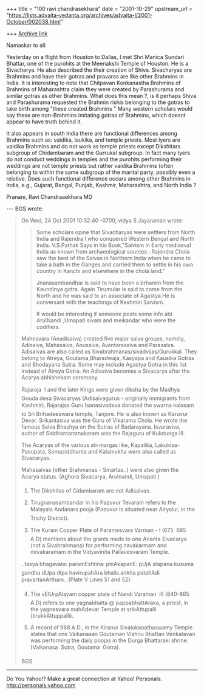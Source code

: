+++
title = "100 ravi chandrasekhara"
date = "2001-10-29"
upstream_url = "https://lists.advaita-vedanta.org/archives/advaita-l/2001-October/002038.html"

+++
[Archive link](https://lists.advaita-vedanta.org/archives/advaita-l/2001-October/002038.html)

Namaskar to all:

Yesterday on a flight from Houston to Dallas, I met
Shri Manica Sundari Bhattar, one of the purohits at
the Meenakshi Temple of Houston. He is a Sivacharya.
He also described the their creation of Shiva.
Sivacharyas are Brahmins and have their gotras and
pravaras are like other Brahmins in India. It is
interesting to note that Chitpavan Konkanastha
Brahmins of Brahmins of Maharashtra claim they were
created by Parashurama and similar gotras as other
Brahmins.  What does this mean ?, is it perhaps Shiva
and Parashurama requested the Brahmin rishis belonging
to the gotras to take birth among "these created
Brahmins " Many western scholars would say these are
non-Brahmins imitating gotras of Brahmins, which
doesnt appear to have truth behind it.

It also appears in south India there are functional
differences among Brahmins such as: vaidika, laukika,
and temple priests.  Most Iyers are vaidika Brahmins
and do not work as temple priests except Dikshitars
subgroup of Chidambaram and the Gurrukal subgroup.  In
fact many Iyers do not conduct weddings in temples and
the purohits performing their weddings are not temple
priests but rather vaidika Brahmins (often belonging
to within the same subgroup of the marital party,
possibly even a relative.  Does such functional
difference occurs among other Brahmins in India, e.g.,
Gujarat, Bengal, Punjab, Kashmir, Maharashtra, and
North India ?

Pranam, Ravi Chandraaekhara MD

--- BGS <sivabgs at YAHOO.COM> wrote:
> On Wed, 24 Oct 2001 10:32:40 -0700, vidya S
> Jayaraman <paanini at YAHOO.COM>
> wrote:
>
> >Some scholars opine that Sivacharyas were settlers
> >from North India and Rajendra I who conquered
> Western
> >Bengal and North India.
> >V.S.Pathak Says in his Book,"Saivism in Early
> >mediaeval India as known from archaeological
> sources :
> >Rajendra Chola saw the best of the Saivas in
> Northern
> >India when he came to take a bath in the Ganges and
> >carried them to settle in his own country in Kanchi
> >and elsewhere in the chola land."
> >
> >Jnanasambandhar is said to have been a brhamin from
> >the Kaundinya gotra.
> >Again Tirumular is said to come from the North and
> he
> >was said to an associate of Agastya.He is
> conversant
> >with the teachings of Kashmiri Saivism.
> >
> >It would be interesting if someone posts some info
> abt
> >ArulNandi ,Umapati sivam and meikandar who were the
> >codifiers.
> >
>
> Mahesvara (Anadisaiva) created  five major saiva
> groups, namely, Adisaiva,
> Mahasaiva, Anusaiva, Avantarasaiva and Parasaiva.
> Adisaivas are also called
> as Sivabrahmanas/sivadvijas/Gurukkal. They belong to
> Atreya,
> Goutama,Bharadwaja, Kasyapa and Kausika Gotras and
> Bhodayana Sutra. Some
> may include Agastya Gotra in this list instead of
> Atreya Gotra. An Adisaiva
> becomes a Sivacarya  after the Acarya abhishekam
> ceremony.
>
> Rajaraja  I and the later Kings were given diksha
> by the Madhya Gouda desa
> Sivacaryas (Adisaivagurus - originally immigrants
> from Kashmir). Rajarajas
> Guru Isanasivadeva donated the swarna kalasam to Sri
> Brihadeeswara temple,
> Tanjore. He is also known as Karuvur Devar.
> Srikantasiva was the Guru of
> Vikarama Chola. He wrote the famous Saiva Bhashya on
> the Sutras of
> Badarayana. Isvarasiva, author of
> Siddhantaratnakaram was the Rajaguru of
> Kulotunga III.
>
> The Acaryas of the various ati-margas like,
> Kapalika, Lakukisa- Pasupata,
> Somasiddhanta and  Kalamukha were also called as
> Sivacaryas.
>
> Mahasaivas (other Brahmanas - Smartas..) were also
> given the Acarya status.
> (Aghora Sivacarya, Arulnandi, Umapati )
>
>
> 1. The Dikshitas of Cidambaram are not Adisaivas.
>
> 2. Tirugnanasambandar in his Pazuvur Tevaram refers
> to the Malayala
> Andanars  pooja  (Pazuvur is situated near
> Airyalur, in the Trichy
> District).
>
> 3. The Kuram Copper Plate of  Paramesvara Varman - I
> (675  685 A.D)
> mentions about the grants made to  one Ananta
> Sivacarya (not a
> Sivabrahmana)   for performing navakarmam and
> devakaramam in the
> Vidyavinita Pallavesvaram Temple.
>
> ..tasya bhagavata: paramEshtina: pinAkapanE: pUjA
> stapana kusuma gandha
> dUpa dIpa havirupahAra bhalis.ankha patahAdi
> pravartanArtham..
> (Plate V Lines 51 and 52)
>
> 4. The vElUrpAlayam copper plate of Nandi Varaman 
> III (840-865 A.D)
> refers to one yagnabhatta @ pappabhattAraka,  a
> priest,  in the
> yagnesvara mahAdevar  Temple at  srikAttupalli
> (tirukkAttuppalli).
>
> 5. A record of 988 A.D., in the Kiranur
> Sivalokanathaswamy Temple states
> that one Vaikanasan Goutaman Vishnu Bhattan
> Venkatavan was performing the
> daily poojas in the Durga Bhattaraki shrine.
> (Vaikanasa  Sutra, Goutama 
> Gotra).
>
> BGS


__________________________________________________
Do You Yahoo!?
Make a great connection at Yahoo! Personals.
http://personals.yahoo.com


